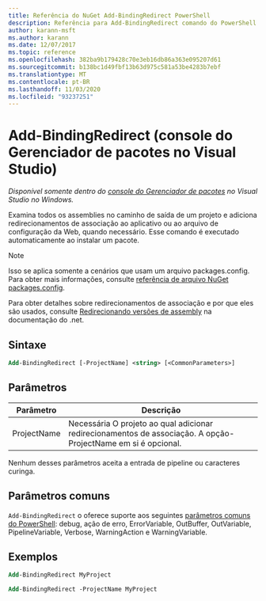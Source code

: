 ```yaml
---
title: Referência do NuGet Add-BindingRedirect PowerShell
description: Referência para Add-BindingRedirect comando do PowerShell no console do Gerenciador de pacotes NuGet no Visual Studio.
author: karann-msft
ms.author: karann
ms.date: 12/07/2017
ms.topic: reference
ms.openlocfilehash: 382ba9b179428c70e3eb16db86a363e095207d61
ms.sourcegitcommit: b138bc1d49fbf13b63d975c581a53be4283b7ebf
ms.translationtype: MT
ms.contentlocale: pt-BR
ms.lasthandoff: 11/03/2020
ms.locfileid: "93237251"
---
```

# <a name="add-bindingredirect-package-manager-console-in-visual-studio"></a>Add-BindingRedirect (console do Gerenciador de pacotes no Visual Studio)

*Disponível somente dentro do [console do Gerenciador de pacotes](../../consume-packages/install-use-packages-powershell.md) no Visual Studio no Windows.*

Examina todos os assemblies no caminho de saída de um projeto e adiciona redirecionamentos de associação ao aplicativo ou ao arquivo de configuração da Web, quando necessário. Esse comando é executado automaticamente ao instalar um pacote.

> [!NOTE]
> Isso se aplica somente a cenários que usam um arquivo packages.config. Para obter mais informações, consulte [referência de arquivo NuGet packages.config](~/reference/packages-config.md).

Para obter detalhes sobre redirecionamentos de associação e por que eles são usados, consulte [Redirecionando versões de assembly](/dotnet/framework/configure-apps/redirect-assembly-versions) na documentação do .net.

## <a name="syntax"></a>Sintaxe

```ps
Add-BindingRedirect [-ProjectName] <string> [<CommonParameters>]
```

## <a name="parameters"></a>Parâmetros

| Parâmetro | Descrição |
| --- | --- |
| ProjectName | Necessária O projeto ao qual adicionar redirecionamentos de associação. A opção-ProjectName em si é opcional. |

Nenhum desses parâmetros aceita a entrada de pipeline ou caracteres curinga.

## <a name="common-parameters"></a>Parâmetros comuns

`Add-BindingRedirect` o oferece suporte aos seguintes [parâmetros comuns do PowerShell](/powershell/module/microsoft.powershell.core/about/about_commonparameters): debug, ação de erro, ErrorVariable, OutBuffer, OutVariable, PipelineVariable, Verbose, WarningAction e WarningVariable.

## <a name="examples"></a>Exemplos

```ps
Add-BindingRedirect MyProject

Add-BindingRedirect -ProjectName MyProject
```